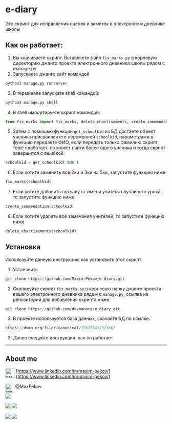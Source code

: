 # e-diary

Это скрипт для исправления оценок и заметок в электронном дневнике школы

## Как он работает:

1. Вы скачиваете скрипт. Вставляете файл `fix_marks.py` в корневую директорию джанго проекта электронного дневника школы
   рядом с manage.py
2. Запускаете джанго сайт командой

```python
python3 manage.py runserver
```

3. В терминале запускате shell командой:

```python
python3 manage.py shell
```

4. В shell импортируете скрипт командой:

```python
from fix_marks import fix_marks, delete_chastisements, create_commendation, get_schoolkid
```

5. Затем с помошью функции `get_schoolkid` из БД достаете объект ученика присваивая его переменной `schoolkid`,
   параметрами в функцию передаете ФИО, если передать только фамилию скрипт тоже сработает, но может найти более одого
   ученика и тогда скрипт завершится с ошибкой.

```python
schoolkid = get_schoolkid('ФИО')
```

6. Если хотите заменить все 2ки и 3ки на 5ки, запустите функцию ниже

```python
fix_marks(schoolkid)
```

7. Если хотите добавить похвалу от имени учителя случайного урока, то запустите функцию ниже

```python
create_commendation(schoolkid)
```

8. Если хотите удалить все замечания учителей, то запустите функцию ниже

```python
delete_chastisements(schoolkid)
```

## Установка

Используйте данную инструкцию как установить этот скрипт


1. Установить

```python
git clone https://github.com/Maxim-Pekov/e-diary.git
```

2. Скопируйте скрипт `fix_marks.py` в корневую папку джанго проекта вашего электронного дневника рядом с `manage.py`, ссылка на репозиторий для добавления скрипта ниже:
```python
git clone https://github.com/devmanorg/e-diary.git
```
3. В проекте используется база данных, скачайте БД по ссылке:
```python
https://dvmn.org/filer/canonical/1562234129/166/
```
3. Далее следуйте инструкции, как он работает
---
## About me

[<img align="left" alt="maxim-pekov | LinkedIn" width="30px" src="https://img.icons8.com/color/48/000000/linkedin-circled--v3.png" />https://www.linkedin.com/in/maxim-pekov/](https://www.linkedin.com/in/maxim-pekov/)
</br>

<img align="left" alt="maxim-pekov" width="28px" src="https://upload.wikimedia.org/wikipedia/commons/5/5c/Telegram_Messenger.png" />
@MaxPekov
</br>

[//]: # (Карточка профиля: )
![](https://github-profile-summary-cards.vercel.app/api/cards/profile-details?username=Maxim-Pekov&theme=solarized_dark)

[//]: # (Статистика языков в коммитах:)

[//]: # (Статистика языков в репозиториях:)
![](https://github-profile-summary-cards.vercel.app/api/cards/most-commit-language?username=Maxim-Pekov&theme=solarized_dark)
![](https://github-profile-summary-cards.vercel.app/api/cards/repos-per-language?username=Maxim-Pekov&theme=solarized_dark)


[//]: # (Статистика профиля:)

[//]: # (Данные по коммитам за сутки:)
![](https://github-profile-summary-cards.vercel.app/api/cards/stats?username=Maxim-Pekov&theme=solarized_dark)
![](https://github-profile-summary-cards.vercel.app/api/cards/productive-time?username=Maxim-Pekov&theme=solarized_dark)

[//]: # ([![trophy]&#40;https://github-profile-trophy.vercel.app/?username=Maxim-Pekov&#41;]&#40;https://github.com/ryo-ma/github-profile-trophy&#41;)

